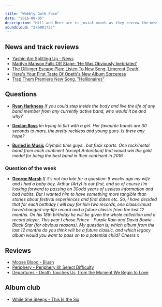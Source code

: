 ```yaml
---

title: "Wobbly Goth Face"
date: "2016-08-05"
description: "Hill and Beez are in jovial moods as they review the new albums from Moose Blood, Periphery and Departures, there's chat on the new songs from The Dillinger Escape Plan and Opeth, concern over Marilyn Manson, which bands would grab gold for their continent on Olympic week and there's an Album Club on While She Sleeps's This Is The Six."
soundcloud: "276901725"
---
```


## News and track reviews

- [Yashin Are Splitting Up - News](http://www.rocksound.tv/news/read/yashin-are-splitting-up)
- [Marilyn Manson Falls Off Stage: ‘He Was Obviously Inebriated’](http://www.alternativenation.net/marilyn-manson-falls-off-stage-obviously-inebriated/)
- [The Dillinger Escape Plan: Listen To New Song 'Limerent Death'](http://www.blabbermouth.net/news/the-dillinger-escape-plan-listen-to-new-song-limerent-death/)
- [Here's Your First Taste Of Opeth's New Album Sorceress](http://www.metalinjection.net/av/heres-your-first-taste-of-new-opeth)
- [Trap Them Premiere New Song, "Hellionaires"](http://www.revolvermag.com/artist-music-song-premieres/trap-them-premiere-new-song-hellionaires/22276)


## Questions

- [**Ryan Harkness**](https://www.facebook.com/thatsnotmetalpodcast/photos/a.1814755825417620.1073741828.1814737015419501/1932829906943544/?type=3&comment_id=1932831200276748&comment_tracking=%7B%22tn%22%3A%22R9%22%7D)
*If you could step inside the body and live the life of any band member from any currently active band, who would it be and why?*

- [**Declan Ross**](https://www.facebook.com/thatsnotmetalpodcast/photos/a.1814755825417620.1073741828.1814737015419501/1932829906943544/?type=3&comment_id=1932862010273667&comment_tracking=%7B%22tn%22%3A%22R9%22%7D)
*Im trying to flirt with a girl. Her favourite bands are 30 seconds to mars, the pretty reckless and young guns. Is there any hope?*

- [**Buried in Music**](https://www.facebook.com/thatsnotmetalpodcast/photos/a.1814755825417620.1073741828.1814737015419501/1932829906943544/?type=3&comment_id=1932879960271872&comment_tracking=%7B%22tn%22%3A%22R9%22%7D)
*Olympic time guys.. but fuck sports. One rock/metal band from each continent (except Antarctica) that would win the gold medal for being the best band in their continent in 2016.*


### Question of the week

- [**George Marsh**](https://www.facebook.com/thatsnotmetalpodcast/photos/a.1814755825417620.1073741828.1814737015419501/1932829906943544/?type=3&comment_id=1933087950251073&comment_tracking=%7B%22tn%22%3A%22R9%22%7D)
*If it's not too late for a question:
8 weeks ago my wife and I had a baby boy. Arthur (Arty) is our first, and so of course I'm looking forward to passing on 30odd years of useless information and bad habits. But I wanted him to have something more tangible than stories about festival experiences and first dates etc.
So, I have decided that for each birthday I will buy for him two records, one classic/must have/changed-my-life record and a future classic from the last 12 months. On his 18th birthday he will be given the whole collection and a record player. This year I chose Prince - Purple Rain and David Bowie - Black Star (for obvious reasons).
My question is; which album from the last 12 months do you think will be a future classic, and which legacy album would you want to pass on to a potential child?
Cheers x*


## Reviews

- [Moose Blood - Blush](https://itunes.apple.com/gb/album/blush/id1102541215)
- [Periphery - Periphery III: Select Difficulty](https://itunes.apple.com/gb/album/periphery-iii-select-difficulty/id1117535070)
- [Departures - Death Touches Us, from the Moment We Begin to Love](https://itunes.apple.com/gb/album/death-touches-us-from-moment/id1115238084)


## Album club

- [While She Sleeps - This Is the Six](https://itunes.apple.com/gb/album/this-is-the-six/id543274574)
